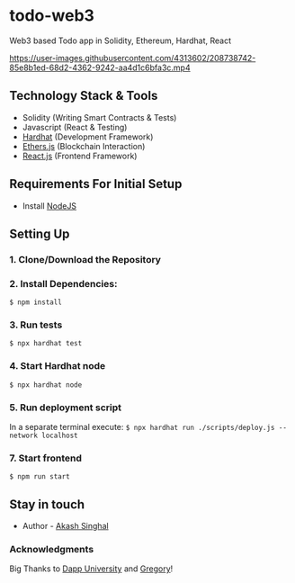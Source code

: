 # todo-web3
Web3 based Todo app in Solidity, Ethereum, Hardhat, React

https://user-images.githubusercontent.com/4313602/208738742-85e8b1ed-68d2-4362-9242-aa4d1c6bfa3c.mp4


## Technology Stack & Tools

- Solidity (Writing Smart Contracts & Tests)
- Javascript (React & Testing)
- [Hardhat](https://hardhat.org/) (Development Framework)
- [Ethers.js](https://docs.ethers.io/v5/) (Blockchain Interaction)
- [React.js](https://reactjs.org/) (Frontend Framework)

## Requirements For Initial Setup
- Install [NodeJS](https://nodejs.org/en/)

## Setting Up
### 1. Clone/Download the Repository

### 2. Install Dependencies:
`$ npm install`

### 3. Run tests
`$ npx hardhat test`

### 4. Start Hardhat node
`$ npx hardhat node`

### 5. Run deployment script
In a separate terminal execute:
`$ npx hardhat run ./scripts/deploy.js --network localhost`

### 7. Start frontend
`$ npm run start`


## Stay in touch
- Author - [Akash Singhal](https://akashsinghal.simple.ink/)

### Acknowledgments
Big Thanks to [Dapp University](https://www.dappuniversity.com/) and [Gregory](https://www.twitter.com/DappUniversity)!

